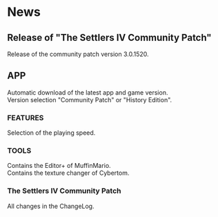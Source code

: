 # News
## Release of "The Settlers IV Community Patch" 

Release of the community patch version 3.0.1520.

## APP 
Automatic download of the latest app and game version.  
Version selection "Community Patch" or "History Edition".  

### FEATURES
Selection of the playing speed.

### TOOLS
Contains the Editor+ of MuffinMario.  
Contains the texture changer of Cybertom.  

### The Settlers IV Community Patch
All changes in the ChangeLog.
